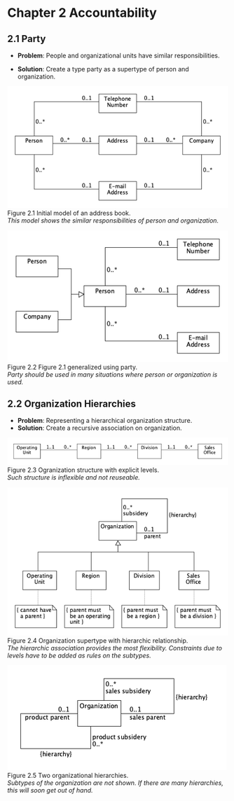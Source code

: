 # Chapter 2 Accountability




## 2.1 Party

* **Problem**: People and organizational units have similar responsibilities.  

* **Solution**: Create a type party as a supertype of person and organization.  


![](figure-2.1.png)  
Figure 2.1 Initial model of an address book.  
*This model shows the similar responsibilities of person and organization.*  


![](figure-2.2.png)  
Figure 2.2 Figure 2.1 generalized using party.  
*Party should be used in many situations where person or organization is used.*   


## 2.2 Organization Hierarchies

* **Problem**: Representing a hierarchical organization structure.
* **Solution**: Create a recursive association on organization.


![](figure-2.3.png)  
Figure 2.3 Ogranization structure with explicit levels.  
*Such structure is inflexible and not reuseable.*  


![](figure-2.4.png)  
Figure 2.4 Organization supertype with hierarchic relationship.  
*The hierarchic association provides the most flexibility. Constraints due to levels have to be added as rules on the subtypes.*  

![](figure-2.5.png)  
Figure 2.5 Two organizational hierarchies.  
*Subtypes of the organization are not shown. If there are many hierarchies, this will soon get out of hand.*  